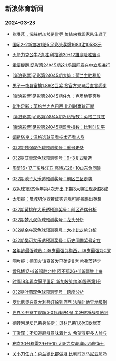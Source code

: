 ## 新浪体育新闻 
### 2024-03-23

+ [张琳芃：没胜新加坡是耻辱 该结束我国家队生涯了](https://sports.sina.com.cn/china/2024-03-22/doc-inapeezv4165199.shtml)

+ [国足2-2新加坡1赔5 足彩头奖爆1683注10583元](https://sports.sina.com.cn/l/2024-03-22/doc-inapcytx4264119.shtml)

+ [火箭力克公牛7连胜 利拉德30+12雄鹿险胜篮网](https://sports.sina.com.cn/basketball/nba/2024-03-22/doc-inapeezv4185680.shtml)

+ [重要提醒!足彩第24045期这3场国际赛在中立场进行](https://sports.sina.com.cn/l/2024-03-22/doc-inapeezu6394742.shtml)

+ [[新浪彩票]足彩第24045期大势：荷兰主胜稳胆](https://sports.sina.com.cn/l/2024-03-22/doc-inapcyts1480482.shtml)

+ [男子一夜暴富擒1.89亿巨奖 接官方来电后直言感谢](https://sports.sina.com.cn/l/2024-03-22/doc-inapcytx4261162.shtml)

+ [[新浪彩票]足彩第24045期任九：克罗地亚客胜](https://sports.sina.com.cn/l/2024-03-22/doc-inapcytw6493216.shtml)

+ [佬牛足彩：英格兰力克巴西 比利时赢球可期](https://sports.sina.com.cn/l/2024-03-22/doc-inaperrk1194461.shtml)

+ [[新浪彩票]足彩第24045期冷热指数：英格兰致胜](https://sports.sina.com.cn/l/2024-03-22/doc-inapcytt8258933.shtml)

+ [[新浪彩票]足彩第24045期盈亏指数：比利时防平](https://sports.sina.com.cn/l/2024-03-22/doc-inapcytw6494291.shtml)

+ [姆希塔良：温格选球员看技术还看人品](https://sports.sina.com.cn/g/2024-03-22/doc-inapevxp3914194.shtml)

+ [032期魏强双色球预测奖号：重号走势](https://sports.sina.com.cn/l/2024-03-22/doc-inaperrq6214513.shtml)

+ [032期艾青双色球预测奖号：9+3复式精选](https://sports.sina.com.cn/l/2024-03-22/doc-inaperrk1188528.shtml)

+ [周琦16+17广东胜江苏 高诗岩26+10山东负同曦](https://sports.sina.com.cn/basketball/cba/2024-03-22/doc-inapfhpi3728207.shtml)

+ [032期池子大乐透预测奖号：前区三区走势](https://sports.sina.com.cn/l/2024-03-22/doc-inapeezq1368880.shtml)

+ [双色球1形态今年第4次开出 下期3大特征现身超8成](https://sports.sina.com.cn/l/2024-03-22/doc-inapevxh1092637.shtml)

+ [太阳报：曼城切尔西若证实违规可能被踢出英超](https://sports.sina.com.cn/g/2024-03-22/doc-inapevxi7860926.shtml)

+ [032期黄桃在大乐透预测奖号：前区奇偶分析](https://sports.sina.com.cn/l/2024-03-22/doc-inapemit4104899.shtml)

+ [032期梦凡双色球预测奖号：龙头分析](https://sports.sina.com.cn/l/2024-03-22/doc-inaperrm7964468.shtml)

+ [032期余年双色球预测奖号：大小比走势分析](https://sports.sina.com.cn/l/2024-03-22/doc-inaperrr3993147.shtml)

+ [032期樊可大乐透预测奖号：历史同期奖号定位](https://sports.sina.com.cn/l/2024-03-22/doc-inapeezv4165927.shtml)

+ [各年龄最强球员：36岁最强为梅西，39岁最强为C罗](https://sports.sina.com.cn/g/2024-03-22/doc-inaperrk1212235.shtml)

+ [图片报：德国友谊赛首发已确定8席 哈弗茨待定](https://sports.sina.com.cn/g/2024-03-22/doc-inapevxp3903991.shtml)

+ [曾凡博17+8首钢胜北控 阿不都26+11新疆胜上海](https://sports.sina.com.cn/basketball/cba/2024-03-22/doc-inapfhpn4795881.shtml)

+ [时隔18年再次逼平国足 新加坡笑纳36强赛第1分](https://sports.sina.com.cn/china/2024-03-22/doc-inapcytt8267767.shtml)

+ [032期叶荀双色球预测奖号：跨度分析](https://sports.sina.com.cn/l/2024-03-22/doc-inaperrk1190924.shtml)

+ [罗比尼奥在意大利强奸躲到巴西 法院让他异地服刑](https://sports.sina.com.cn/g/2024-03-22/doc-inapevxh1085295.shtml)

+ [世界公开赛丁俊晖5-0瓦菲进4强 半决赛将战罗伯逊](https://sports.sina.com.cn/others/snooker/2024-03-22/doc-inapfhpk8026929.shtml)

+ [德转列足坛兄弟身价榜：贝林兄弟1.89亿欧居首](https://sports.sina.com.cn/g/2024-03-22/doc-inapevxi7879828.shtml)

+ [丁俊晖：不知道巅峰意味着什么 希望有更多人参与](https://sports.sina.com.cn/others/snooker/2024-03-22/doc-inapfhpi3739550.shtml)

+ [布克30分穆雷29+9+10 太阳力克老鹰回西部第七](https://sports.sina.com.cn/basketball/nba/2024-03-22/doc-inapemip8070342.shtml)

+ [关小刀任九：荷兰德比郡做胆 比利时罗马尼亚防冷](https://sports.sina.com.cn/l/2024-03-22/doc-inapevxh1087224.shtml)

